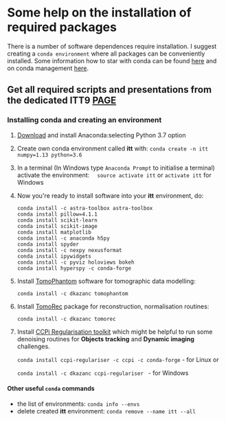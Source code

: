 
# Some help on the installation of required packages
There is a number of software dependences require installation. I suggest  creating a `conda environment` where all packages can be conveniently installed. Some information how to star with conda can be found [here](https://conda.io/docs/user-guide/getting-started.html) and on conda management [here](https://conda.io/docs/user-guide/tasks/manage-environments.html).

## Get all required scripts and presentations from the dedicated ITT9 [PAGE](https://github.com/dkazanc/ITT_BATH_DLS/archive/master.zip)

### Installing conda and creating an environment

1. [Download](https://www.anaconda.com/download/) and install Anaconda:selecting Python 3.7 option
	
2. Create own conda environment called **itt** with: `conda create -n itt numpy=1.13 python=3.6`

3. In a terminal (In Windows type `Anaconda Prompt` to initialise a terminal) activate the environment: 
` 
	source activate itt` or `activate itt` for Windows
	
4. Now you're ready to install software into your **itt** environment, do:
	```
	conda install -c astra-toolbox astra-toolbox
	conda install pillow=4.1.1
	conda install scikit-learn
	conda install scikit-image	
	conda install matplotlib
	conda install -c anaconda h5py	
	conda install spyder
	conda install -c nexpy nexusformat
	conda install ipywidgets
	conda install -c pyviz holoviews bokeh
	conda install hyperspy -c conda-forge
	
5. Install [TomoPhantom](https://github.com/dkazanc/TomoPhantom) software for tomographic data modelling:
	
	`conda install -c dkazanc tomophantom`
6. Install [TomoRec](https://github.com/dkazanc/TomoRec) package for reconstruction, normalisation routines:
	
	`conda install -c dkazanc tomorec`
7. Install [CCPi Regularisation toolkit](https://github.com/vais-ral/CCPi-Regularisation-Toolkit) which might be helpful to run some denoising routines for **Objects tracking** and **Dynamic imaging** challenges.

	`conda install ccpi-regulariser -c ccpi -c conda-forge` - for Linux or
	
	`conda install -c dkazanc ccpi-regulariser ` - for Windows


#### Other useful `conda` commands
- the list of environments: `conda info --envs`
- delete created **itt** environment: `conda remove --name itt --all`
